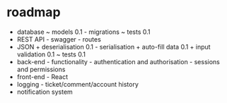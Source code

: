 # roadmap
- database
        ~ models 0.1
        - migrations
        ~ tests 0.1
- REST API
        - swagger
        - routes
- JSON
        + deserialisation 0.1
        - serialisation
        + auto-fill data 0.1
        + input validation 0.1
        ~ tests 0.1
- back-end
        - functionality
        - authentication and authorisation
        - sessions and permissions
- front-end
        - React
- logging
        - ticket/comment/account history
- notification system
